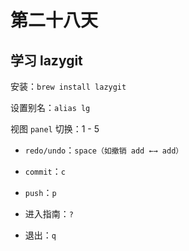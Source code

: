 # 第二十八天

## 学习 lazygit

安装：`brew install lazygit`

设置别名：`alias lg`

视图 `panel` 切换：1 - 5

- `redo/undo`：`space（如撤销 add ←→ add）`

- `commit`：`c`

- `push`：`p`

- 进入指南：`?`

- 退出：`q`
